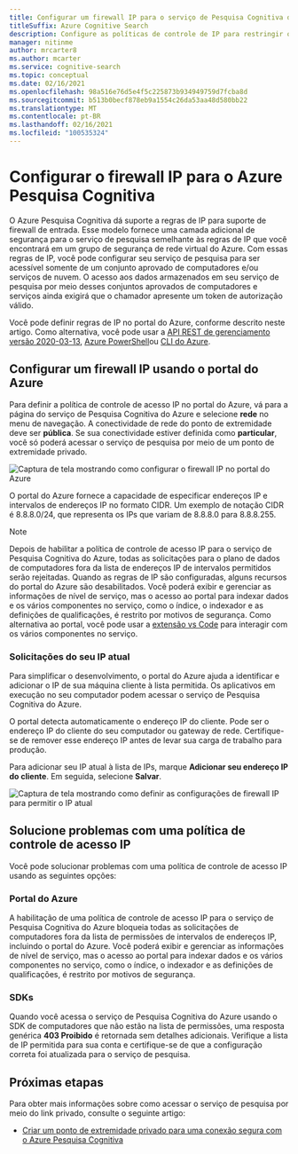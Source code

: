```yaml
---
title: Configurar um firewall IP para o serviço de Pesquisa Cognitiva do Azure
titleSuffix: Azure Cognitive Search
description: Configure as políticas de controle de IP para restringir o acesso ao serviço de Pesquisa Cognitiva do Azure.
manager: nitinme
author: mrcarter8
ms.author: mcarter
ms.service: cognitive-search
ms.topic: conceptual
ms.date: 02/16/2021
ms.openlocfilehash: 98a516e76d5e4f5c225873b934949759d7fcba8d
ms.sourcegitcommit: b513b0becf878eb9a1554c26da53aa48d580bb22
ms.translationtype: MT
ms.contentlocale: pt-BR
ms.lasthandoff: 02/16/2021
ms.locfileid: "100535324"
---
```

# <a name="configure-ip-firewall-for-azure-cognitive-search"></a>Configurar o firewall IP para o Azure Pesquisa Cognitiva

O Azure Pesquisa Cognitiva dá suporte a regras de IP para suporte de firewall de entrada. Esse modelo fornece uma camada adicional de segurança para o serviço de pesquisa semelhante às regras de IP que você encontrará em um grupo de segurança de rede virtual do Azure. Com essas regras de IP, você pode configurar seu serviço de pesquisa para ser acessível somente de um conjunto aprovado de computadores e/ou serviços de nuvem. O acesso aos dados armazenados em seu serviço de pesquisa por meio desses conjuntos aprovados de computadores e serviços ainda exigirá que o chamador apresente um token de autorização válido.

Você pode definir regras de IP no portal do Azure, conforme descrito neste artigo. Como alternativa, você pode usar a [API REST de gerenciamento versão 2020-03-13](/rest/api/searchmanagement/), [Azure PowerShell](/powershell/module/az.search)ou [CLI do Azure](/cli/azure/search).

## <a name="configure-an-ip-firewall-using-the-azure-portal"></a><a id="configure-ip-policy"></a> Configurar um firewall IP usando o portal do Azure

Para definir a política de controle de acesso IP no portal do Azure, vá para a página do serviço de Pesquisa Cognitiva do Azure e selecione **rede** no menu de navegação. A conectividade de rede do ponto de extremidade deve ser **pública**. Se sua conectividade estiver definida como **particular**, você só poderá acessar o serviço de pesquisa por meio de um ponto de extremidade privado.

![Captura de tela mostrando como configurar o firewall IP no portal do Azure](./media/service-configure-firewall/azure-portal-firewall.png)

O portal do Azure fornece a capacidade de especificar endereços IP e intervalos de endereços IP no formato CIDR. Um exemplo de notação CIDR é 8.8.8.0/24, que representa os IPs que variam de 8.8.8.0 para 8.8.8.255.

> [!NOTE]
> Depois de habilitar a política de controle de acesso IP para o serviço de Pesquisa Cognitiva do Azure, todas as solicitações para o plano de dados de computadores fora da lista de endereços IP de intervalos permitidos serão rejeitadas. Quando as regras de IP são configuradas, alguns recursos do portal do Azure são desabilitados. Você poderá exibir e gerenciar as informações de nível de serviço, mas o acesso ao portal para indexar dados e os vários componentes no serviço, como o índice, o indexador e as definições de qualificações, é restrito por motivos de segurança. Como alternativa ao portal, você pode usar a [extensão vs Code](https://aka.ms/vscode-search) para interagir com os vários componentes no serviço.

### <a name="requests-from-your-current-ip"></a>Solicitações do seu IP atual

Para simplificar o desenvolvimento, o portal do Azure ajuda a identificar e adicionar o IP de sua máquina cliente à lista permitida. Os aplicativos em execução no seu computador podem acessar o serviço de Pesquisa Cognitiva do Azure.

O portal detecta automaticamente o endereço IP do cliente. Pode ser o endereço IP do cliente do seu computador ou gateway de rede. Certifique-se de remover esse endereço IP antes de levar sua carga de trabalho para produção.

Para adicionar seu IP atual à lista de IPs, marque **Adicionar seu endereço IP do cliente**. Em seguida, selecione **Salvar**.

![Captura de tela mostrando como definir as configurações de firewall IP para permitir o IP atual](./media/service-configure-firewall/enable-current-ip.png)

## <a name="troubleshoot-issues-with-an-ip-access-control-policy"></a><a id="troubleshoot-ip-firewall"></a>Solucione problemas com uma política de controle de acesso IP

Você pode solucionar problemas com uma política de controle de acesso IP usando as seguintes opções:

### <a name="azure-portal"></a>Portal do Azure

A habilitação de uma política de controle de acesso IP para o serviço de Pesquisa Cognitiva do Azure bloqueia todas as solicitações de computadores fora da lista de permissões de intervalos de endereços IP, incluindo o portal do Azure.  Você poderá exibir e gerenciar as informações de nível de serviço, mas o acesso ao portal para indexar dados e os vários componentes no serviço, como o índice, o indexador e as definições de qualificações, é restrito por motivos de segurança. 

### <a name="sdks"></a>SDKs

Quando você acessa o serviço de Pesquisa Cognitiva do Azure usando o SDK de computadores que não estão na lista de permissões, uma resposta genérica **403 Proibido** é retornada sem detalhes adicionais. Verifique a lista de IP permitida para sua conta e certifique-se de que a configuração correta foi atualizada para o serviço de pesquisa.

## <a name="next-steps"></a>Próximas etapas

Para obter mais informações sobre como acessar o serviço de pesquisa por meio do link privado, consulte o seguinte artigo:

* [Criar um ponto de extremidade privado para uma conexão segura com o Azure Pesquisa Cognitiva](service-create-private-endpoint.md)